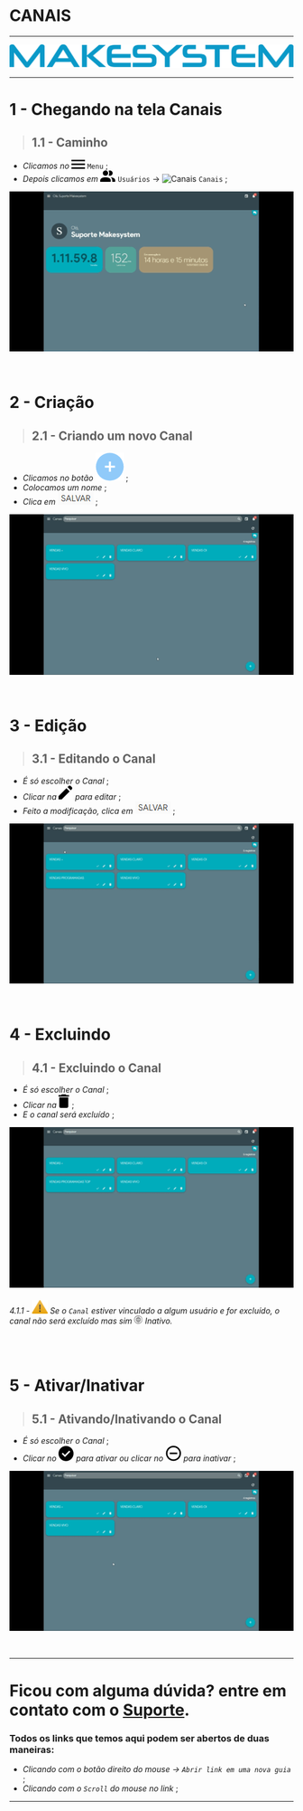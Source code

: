 # CANAIS

---

[![Logo_make](https://raw.githubusercontent.com/Makesystem/manuais/main/webccrm/telas/img_padrao/makesystem.png)](https://www.makesystem.com.br/)

---

# 1 - Chegando na tela Canais
>## __1.1 - Caminho__
* _Clicamos no_ ![menu](https://raw.githubusercontent.com/Makesystem/manuais/main/webccrm/telas/icon_standard/16%20-%20Todas%20telas/menu.png) `Menu` ;
* _Depois clicamos em_ ![Usuários](https://raw.githubusercontent.com/Makesystem/manuais/main/webccrm/telas/icon_standard/7%20-%20Usu%C3%A1rios/Usu%C3%A1rios.png) `Usuários` -> ![Canais](https://raw.githubusercontent.com/Makesystem/manuais/main/webccrm/telas/icon_standard/7%20-%20Usu%C3%A1rios/Canais.png) `Canais` ;
  
![Caminho_Canais](https://raw.githubusercontent.com/Makesystem/manuais/main/webccrm/telas/separacao_tela/tela_canais/caminho.gif)

<br />

# 2 - Criação
>## __2.1 - Criando um novo Canal__
* _Clicamos no botão_ ![Btn_add](https://raw.githubusercontent.com/Makesystem/manuais/main/webccrm/telas/img_padrao/add_1.png) ;
* _Colocamos um nome_ ;
* _Clica em_ ![](https://raw.githubusercontent.com/Makesystem/manuais/main/webccrm/telas/img_padrao/salvar.png) ;

![Criando](https://raw.githubusercontent.com/Makesystem/manuais/main/webccrm/telas/separacao_tela/tela_canais/criando.gif)

<br />

# 3 - Edição
>## __3.1 - Editando o Canal__
* _É só escolher o Canal_ ;
* _Clicar na_ ![Caneta](https://raw.githubusercontent.com/Makesystem/manuais/main/webccrm/telas/icon_standard/7%20-%20Usu%C3%A1rios/Usu%C3%A1rios/Editar.png) _para editar_ ;
* _Feito a modificação, clica em_ ![Salvar](https://raw.githubusercontent.com/Makesystem/manuais/main/webccrm/telas/img_padrao/salvar.png) ;

![Editando](https://raw.githubusercontent.com/Makesystem/manuais/main/webccrm/telas/separacao_tela/tela_canais/editando.gif)

<br />

# 4 - Excluindo
>## __4.1 - Excluindo o Canal__
* _É só escolher o Canal_ ;
* _Clicar na_ ![Lixeira](https://raw.githubusercontent.com/Makesystem/manuais/main/webccrm/telas/icon_standard/7%20-%20Usu%C3%A1rios/Usu%C3%A1rios/Excluir.png) ;
* _E o canal será excluído_ ;

![Excluíndo](https://raw.githubusercontent.com/Makesystem/manuais/main/webccrm/telas/separacao_tela/tela_canais/excluindo.gif)
###### 4.1.1 - ![Warning](https://raw.githubusercontent.com/Makesystem/manuais/main/webccrm/telas/img_padrao/waarning.png) Se o `Canal` estiver vinculado a algum usuário e for excluído, o canal não será excluído mas sim ![Inativo](https://github.com/Makesystem/manuais/blob/main/webccrm/telas/img_padrao/inativar_1.png) Inativo.

<br />

# 5 - Ativar/Inativar
>## __5.1 - Ativando/Inativando o Canal__
* _É só escolher o Canal_ ;
* _Clicar no_ ![Click_p_Inativar](https://raw.githubusercontent.com/Makesystem/manuais/main/webccrm/telas/icon_standard/7%20-%20Usu%C3%A1rios/Usu%C3%A1rios/Ativo%20inativo.png) _para ativar ou clicar no_ ![Click_p_Ativar](https://raw.githubusercontent.com/Makesystem/manuais/main/webccrm/telas/icon_standard/7%20-%20Usu%C3%A1rios/Usu%C3%A1rios/Inativo.png) _para inativar_ ;

![Ativar_Inativar](https://raw.githubusercontent.com/Makesystem/manuais/main/webccrm/telas/separacao_tela/tela_canais/ativando_inativando.gif)

<br />

---

# Ficou com alguma dúvida? entre em contato com o [Suporte](http://api.whatsapp.com/send?1=pt_BR&phone=555130661344).

### Todos os links que temos aqui podem ser abertos de duas maneiras:
* _Clicando com o botão direito do mouse -> `Abrir link em uma nova guia`_ ;
* _Clicando com o `Scroll` do mouse no link_  ;

---
